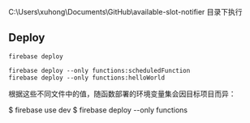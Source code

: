C:\Users\xuhong\Documents\GitHub\available-slot-notifier 目录下执行

## Deploy

```
firebase deploy

firebase deploy --only functions:scheduledFunction
firebase deploy --only functions:helloWorld
```

根据这些不同文件中的值，随函数部署的环境变量集会因目标项目而异：

$ firebase use dev
$ firebase deploy --only functions